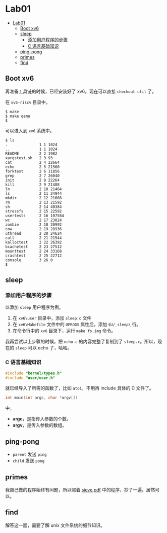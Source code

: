 # Lab01

<!-- TOC depthFrom:2 -->

- [Lab01](#lab01)
	- [Boot xv6](#boot-xv6)
	- [sleep](#sleep)
		- [添加用户程序的步骤](#%e6%b7%bb%e5%8a%a0%e7%94%a8%e6%88%b7%e7%a8%8b%e5%ba%8f%e7%9a%84%e6%ad%a5%e9%aa%a4)
		- [C 语言基础知识](#c-%e8%af%ad%e8%a8%80%e5%9f%ba%e7%a1%80%e7%9f%a5%e8%af%86)
	- [ping-pong](#ping-pong)
	- [primes](#primes)
	- [find](#find)

<!-- /TOC -->

## Boot xv6

再准备工具链的时候，已经安装好了 xv6。现在可以直接 `checkout util` 了。

在 `xv6-riscv` 目录中，

```shell
$ make
$ make qemu
$
```

可以进入到 `xv6` 系统中。

```shell
$ ls
.              1 1 1024
..             1 1 1024
README         2 2 1982
xargstest.sh   2 3 93
cat            2 4 22664
echo           2 5 21560
forktest       2 6 11856
grep           2 7 26040
init           2 8 22264
kill           2 9 21488
ln             2 10 21464
ls             2 11 24944
mkdir          2 12 21608
rm             2 13 21592
sh             2 14 40384
stressfs       2 15 22592
usertests      2 16 107584
wc             2 17 23824
zombie         2 18 20992
cow            2 19 28936
uthread        2 20 24624
call           2 21 21544
kalloctest     2 22 26392
bcachetest     2 23 27512
mounttest      2 24 33168
crashtest      2 25 22712
console        3 26 0
$
```

## sleep

### 添加用户程序的步骤

以添加 `sleep` 用户程序为例。

1. 在 `xv6\user` 目录中，添加 `sleep.c` 文件
1. 在 `xv6\Makefile` 文件中的 `UPROGS` 属性后，添加 `$U/_sleep\` 行。
1. 在命令行中的 `xv6` 目录下，运行 `make fs.img` 命令。

我再尝试以上步骤的时候，把 `echo.c` 的内容完整了复制到了 `sleep.c`。所以，现在的 `sleep` 可以 echo 了，哈哈。

### C 语言基础知识

```c
#include "kernel/types.h"
#include "user/user.h"
```

就已经导入了所需的函数了，比如 `atoi`，不用再 include 具体的 C 文件了。

```c
int main(int argc, char *argv[])
```

中，

- **argc**，是指传入参数的个数。
- **argv**，是传入参数的数组。

## ping-pong

- `parent` 发送 `ping`
- `child` 发送 `pong`

## primes

我自己做的程序始终有问题，所以照着 [sieve.pdf](sieve.pdf) 中的程序，抄了一遍。居然可以。

## find

解答这一题，需要了解 unix 文件系统的细节知识。
